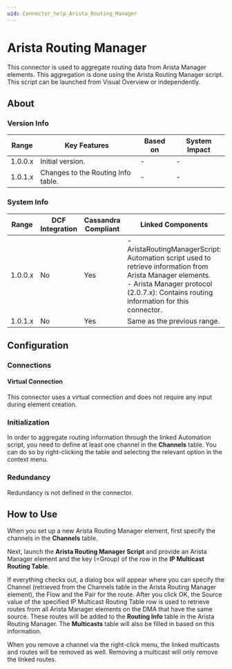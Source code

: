 ```yaml
---
uid: Connector_help_Arista_Routing_Manager
---
```


# Arista Routing Manager

This connector is used to aggregate routing data from Arista Manager elements. This aggregation is done using the Arista Routing Manager script. This script can be launched from Visual Overview or independently.

## About

### Version Info

| Range   | Key Features                       | Based on | System Impact |
|---------|------------------------------------|----------|---------------|
| 1.0.0.x | Initial version.                   | -        | -             |
| 1.0.1.x | Changes to the Routing Info table. | -        | -             |

### System Info

| Range | DCF Integration | Cassandra Compliant | Linked Components | Exported Components |
|--|--|--|--|--|
| 1.0.0.x | No | Yes | - AristaRoutingManagerScript: Automation script used to retrieve information from Arista Manager elements. <br>- Arista Manager protocol (2.0.7.x): Contains routing information for this connector. | - |
| 1.0.1.x | No | Yes | Same as the previous range. | - |

## Configuration

### Connections

#### Virtual Connection

This connector uses a virtual connection and does not require any input during element creation.

### Initialization

In order to aggregate routing information through the linked Automation script, you need to define at least one channel in the **Channels** table. You can do so by right-clicking the table and selecting the relevant option in the context menu.

### Redundancy

Redundancy is not defined in the connector.

## How to Use

When you set up a new Arista Routing Manager element, first specify the channels in the **Channels** table.

Next, launch the **Arista Routing Manager Script** and provide an Arista Manager element and the key (=Group) of the row in the **IP Multicast Routing Table**.

If everything checks out, a dialog box will appear where you can specify the Channel (retrieved from the Channels table in the Arista Routing Manager element), the Flow and the Pair for the route. After you click OK, the Source value of the specified IP Multicast Routing Table row is used to retrieve routes from all Arista Manager elements on the DMA that have the same source. These routes will be added to the **Routing Info** table in the Arista Routing Manager. The **Multicasts** table will also be filled in based on this information.

When you remove a channel via the right-click menu, the linked multicasts and routes will be removed as well. Removing a multicast will only remove the linked routes.

